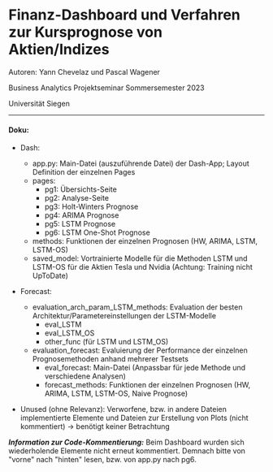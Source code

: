 # Finanz-Dashboard und Verfahren zur Kursprognose von Aktien/Indizes

Autoren: Yann Chevelaz und Pascal Wagener

Business Analytics Projektseminar Sommersemester 2023

Universität Siegen

---

#### Doku:
* Dash:
  * app.py: Main-Datei (auszuführende Datei) der Dash-App; Layout Definition der einzelnen Pages
  * pages:
    * pg1: Übersichts-Seite
    * pg2: Analyse-Seite
    * pg3: Holt-Winters Prognose
    * pg4: ARIMA Prognose
    * pg5: LSTM Prognose
    * pg6: LSTM One-Shot Prognose
  * methods: Funktionen der einzelnen Prognosen (HW, ARIMA, LSTM, LSTM-OS)
  * saved_model: Vortrainierte Modelle für die Methoden LSTM und LSTM-OS für die Aktien Tesla und Nvidia (Achtung: Training nicht UpToDate)

* Forecast:
  * evaluation_arch_param_LSTM_methods: Evaluation der besten Architektur/Parametereinstellungen der LSTM-Modelle
    * eval_LSTM
    * eval_LSTM_OS
    * other_func (für LSTM und LSTM_OS)
  * evaluation_forecast: Evaluierung der Performance der einzelnen Prognosemethoden anhand mehrerer Testsets
    * eval_forecast: Main-Datei (Anpassbar für jede Methode und verschiedene Analysen)
    * forecast_methods: Funktionen der einzelnen Prognosen (HW, ARIMA, LSTM, LSTM-OS, Naive Prognose)

* Unused (ohne Relevanz): Verworfene, bzw. in andere Dateien implementierte Elemente und Dateien zur Erstellung von Plots (nicht kommentiert) -> benötigt keiner Betrachtung

***Information zur Code-Kommentierung:*** Beim Dashboard wurden sich wiederholende Elemente nicht erneut kommentiert. Demnach bitte von "vorne" nach "hinten" lesen, bzw. von app.py nach pg6.
